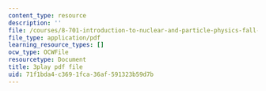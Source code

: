 ```yaml
---
content_type: resource
description: ''
file: /courses/8-701-introduction-to-nuclear-and-particle-physics-fall-2020/71f1bda4c3691fca36af591323b59d7b_s-QcRrGppsk.pdf
file_type: application/pdf
learning_resource_types: []
ocw_type: OCWFile
resourcetype: Document
title: 3play pdf file
uid: 71f1bda4-c369-1fca-36af-591323b59d7b
---
```


